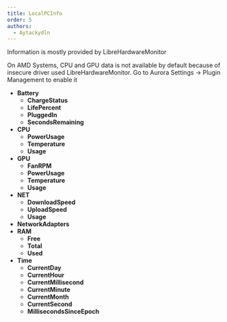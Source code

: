 ```yaml
---
title: LocalPCInfo
order: 5
authors:
  - Aytackydln
---
```


Information is mostly provided by LibreHardwareMonitor

On AMD Systems, CPU and GPU data is not available by default because of insecure driver used LibreHardwareMonitor.
Go to Aurora Settings -> Plugin Management to enable it
- **Battery**
  - **ChargeStatus**
  - **LifePercent**
  - **PluggedIn**
  - **SecondsRemaining**
- **CPU**
  - **PowerUsage**
  - **Temperature**
  - **Usage**
- **GPU**
  - **FanRPM**
  - **PowerUsage**
  - **Temperature**
  - **Usage**
- **NET**
  - **DownloadSpeed**
  - **UploadSpeed**
  - **Usage**
- **NetworkAdapters**
- **RAM**
  - **Free**
  - **Total**
  - **Used**
- **Time**
  - **CurrentDay**
  - **CurrentHour**
  - **CurrentMillisecond**
  - **CurrentMinute**
  - **CurrentMonth**
  - **CurrentSecond**
  - **MillisecondsSinceEpoch**
